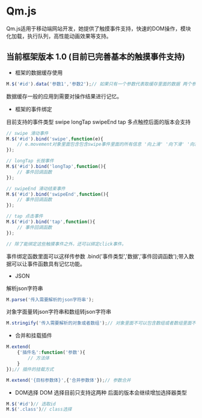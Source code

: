 Qm.js
==

Qm.js适用于移动端网站开发，她提供了触摸事件支持，快速的DOM操作，模块化加载，执行队列，高性能动画效果等支持。
## 当前框架版本 1.0 (目前已完善基本的触摸事件支持)

* 框架的数据缓存使用
```javascript
M.$('#id').data('参数1','参数2');// 如果只有一个参数代表取缓存里面的数据 两个参数代表设置数据第一个参数为键
```
数据缓存一般的应用到需要对操作结果进行记忆。

* 框架的事件绑定

目前支持的事件类型 swipe longTap swipeEnd tap 多点触控后面的版本会支持

```javascript
// swipe 滑动事件
M.$('#id').bind('swipe',function(e){
	// e.movement对象里面包含包含swipe事件里面的所有信息 '向上滑' '向下滑' '向左滑' '向右滑'
});

// longTap 长按事件
M.$('#id').bind('longTap',function(){
	// 事件回调函数
});

// swipeEnd 滑动结束事件
M.$('#id').bind('swipeEnd',function(){
	// 事件回调函数
});

// tap 点击事件
M.$('#id').bind('tap',function(){
	// 事件回调函数
});

// 除了能绑定这些触摸事件之外，还可以绑定click事件。
```
事件绑定函数里面可以这样传参数 .bind('事件类型','数据','事件回调函数');带入数据可以让事件函数具有记忆功能。

* JSON

解析json字符串

```javascript
M.parse('传入需要解析的json字符串');
```
对象字面量转json字符串和数组转json字符串

```javascript
M.stringify('传入需要解析的对象或者数组');// 对象里面不可以包含数组或者数组里面不能包含对象
```

* 合并和挂载插件

```javascript
M.extend(
	{'插件名':function('参数'){
		// 方法体
	}
});// 插件的挂载方式

M.extend('{目标参数体}',{'合并参数体'});// 参数合并
```

* DOM选择
DOM 选择目前只支持这两种 后面的版本会继续增加选择器类型
```javascript
M.$('#id')// 选取id
M.$('.class')// class选择
```